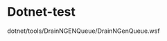 # Dotnet-test

dotnet/tools/DrainNGENQueue/DrainNGenQueue.wsf
<package><job id="DrainNGenQueue.wsf">
<script language="JScript">    
    var wsh = WScript.CreateObject("WScript.Shell");
    var fso = WScript.CreateObject("Scripting.FileSystemObject");
    var is64bit = function () {
        if (wsh.ExpandEnvironmentStrings("%PROCESSOR_ARCHITECTURE%").indexOf("64") > 0)
            return true;
        return (wsh.ExpandEnvironmentStrings("%PROCESSOR_ARCHITEW6432%").indexOf("64") > 0);
    }();
    var isV4Installed = function () {
        var v4NgenLoc = wsh.ExpandEnvironmentStrings("%windir%\\Microsoft.NET\\Framework\\v4.0.30319\\ngen.exe");
        return fso.FileExists(v4NgenLoc);
    }();
    // Run an exe, collecting its exit code, stdout & stderr, optionally echoing the results to the window
    var runToCompletion = function (exe, arguments, echo) {
        var makeResult = function (exitCode, stdOut, stdErr) {
            return { ExitCode: exitCode, StdOut: stdOut, StdErr: stdErr };
        }
        var getStream = function (strm) {
            var line = "";
            if (!strm.AtEndOfStream) {
                line = strm.ReadAll();
                if (echo)
                    WScript.Echo(line);
            }
            return line;
        }
        var process = wsh.Exec(exe + " " + arguments);
        var output = "";
        var error = "";
        while (process.Status == 0) {
            WScript.Sleep(50);
            output += getStream(process.StdOut);
            error += getStream(process.StdErr);
        }
        output += getStream(process.StdOut);
        error += getStream(process.StdErr);
        return makeResult(process.ExitCode, output, error);
    }
    var ver = function () {
        var ver = runToCompletion(wsh.ExpandEnvironmentStrings("%windir%\\system32\\cmd.exe"), "/C ver");
        var rgx = / ([0-9]+)\.([0-9]+)\.[0-9]+/;
        var res = rgx.exec(ver.StdOut);
        return {major: res[1], minor :res[2]};
    }();
    // true if the OS version is 6.2 or later
    var isOSWin8OrLater = (ver.major == 6 && ver.minor >= 2) || (ver.major > 6);
    var preVista = (ver.major < 6);

    // This re-launches the script under an elevated cscript window if it's either
    // not already running as elevated, or it's running under wscript.exe instead.
    // Note that is doesn't pass any arguments, because this particular script doesn't have any
    var validateElevatedCScript = function () {

        // Return "Elevated", "Not elevated", "Unknown", or "Error" regarding elevation status
        var elevatedStatus = function () {
            if (preVista)
                return "Unknown";
            // From technet, translated from VBScript & munged
            var whoami = runToCompletion("whoami", "/groups", false);
            if (whoami.ExitCode == 0) {
                if (whoami.StdOut.indexOf("S-1-16-12288") >= 0) {
                    return "Elevated";
                } else if (whoami.StdOut.indexOf("S-1-16-8192") >= 0) {
                    return "Not elevated";
                } else {
                    return "Unknown";
                }
            } else if (whoami.StdErr.length != 0) {
                WScript.Echo(whoami.StdErr.ReadAll());
            }
            return "Error";
        }();

        var shell = WScript.CreateObject("Shell.Application");
        var scriptHost = WScript.FullName; // This is the path to cscript.exe or wscript.exe
        var wsfPath = WScript.ScriptFullName; // This is the full path to the .wsf file being run
        var isCScript = scriptHost.toLowerCase().indexOf("\\cscript.exe") >= 0;

        if (isCScript && elevatedStatus != "Not elevated")
            return;
        if (!isCScript)
            scriptHost = fso.GetParentFolderName(scriptHost) + "\\cscript.exe";
        if (preVista)
            shell.ShellExecute(scriptHost, "\"" + wsfPath + "\"");
        else
            shell.ShellExecute(scriptHost, "\"" + wsfPath + "\"", "", "runas", 1);
        WScript.Quit(0);
    }();

    var drainNGenQueue = function (ver) {
        var dotNetRoot = wsh.ExpandEnvironmentStrings("%windir%\\Microsoft.NET\\Framework");
        var getNGenBinary = function (is64Bit, ver) {
            return dotNetRoot + (is64Bit ? "64" : "") + "\\" + ver + "\\ngen.exe";
        }
        var ngen32 = getNGenBinary(false, ver);
        var ngen64 = getNGenBinary(true, ver);
        var argument = "executeQueuedItems";

        runToCompletion(ngen32, argument, true);
        if (is64bit)
            runToCompletion(ngen64, argument, true);
    }
    var drainAppStoreQueue = function () {
        var schTasks = wsh.ExpandEnvironmentStrings("%windir%\\System32\\schtasks.exe");
        var arguments = "/run /Tn \"\\Microsoft\\Windows\\.NET Framework\\.NET Framework NGEN v4.0.30319";
        runToCompletion(schTasks, arguments + "\"", true);
        if (is64bit)
            runToCompletion(schTasks, arguments + " 64\"", true);
    }

    drainNGenQueue(isV4Installed ? "v4.0.30319" : "v2.0.50727");
    if (isOSWin8OrLater) {
        drainAppStoreQueue();
    }
</script>
</job></package>
